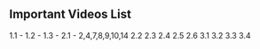 Important Videos List
---------------------


1.1 - 
1.2 -
1.3 - 
2.1 - 2,4,7,8,9,10,14
2.2
2.3
2.4
2.5
2.6
3.1
3.2
3.3
3.4
